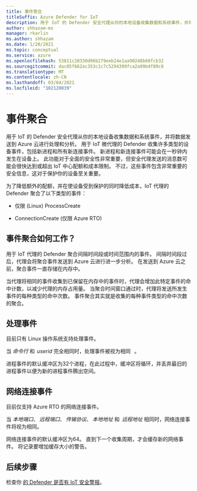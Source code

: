 ```yaml
---
title: 事件聚合
titleSuffix: Azure Defender for IoT
description: 用于 IoT 的 Defender 安全代理从你的本地设备收集数据和系统事件，并将数据发送到 Azure 云进行处理和分析。
author: shhazam-ms
manager: rkarlin
ms.author: shhazam
ms.date: 1/20/2021
ms.topic: conceptual
ms.service: azure
ms.openlocfilehash: 53811c20330d96b279eeb24e1aa90248b60fcb32
ms.sourcegitcommit: dac05f662ac353c1c7c5294399fca2a99b4f89c8
ms.translationtype: MT
ms.contentlocale: zh-CN
ms.lasthandoff: 03/04/2021
ms.locfileid: "102120039"
---
```

# <a name="event-aggregation"></a>事件聚合 

用于 IoT 的 Defender 安全代理从你的本地设备收集数据和系统事件，并将数据发送到 Azure 云进行处理和分析。 用于 IoT 微代理的 Defender 收集许多类型的设备事件，包括新进程和所有新连接事件。 新进程和新连接事件可能会在一秒钟内发生在设备上。 此功能对于全面的安全性非常重要，但安全代理发送的消息数可能会很快达到或超出 IoT 中心配额和成本限制。 不过，这些事件包含非常重要的安全信息，这对于保护你的设备至关重要。 

为了降低额外的配额，并在使设备受到保护的同时降低成本，IoT 代理的 Defender 聚合了以下类型的事件： 

- 仅限 (Linux) ProcessCreate 

- ConnectionCreate (仅限 Azure RTO)  

## <a name="how-does-event-aggregation-work"></a>事件聚合如何工作？ 

用于 IoT 代理的 Defender 聚合间隔时间段或时间范围内的事件。 间隔时间段过后，代理会将聚合事件发送到 Azure 云进行进一步分析。 在发送到 Azure 云之前，聚合事件一直存储在内存中。 

当代理将相同的事件收集到已保留在内存中的事件时，代理会增加此特定事件的命中计数，以减少代理的内存占用量。 当聚合时间窗口通过时，代理将发送所发生事件的每种类型的命中次数。 事件聚合其实就是收集的每种事件类型的命中次数的聚合。 

## <a name="process-events"></a>处理事件 

目前只有 Linux 操作系统支持处理事件。 

当 *命令行* 和  *userid* 完全相同时，处理事件被视为相同   。 

进程事件的默认缓冲区为32个进程，在此过程中，缓冲区将循环，并丢弃最旧的进程事件以便为新的进程事件腾出空间。  

## <a name="network-connection-events"></a>网络连接事件 

目前仅支持 Azure RTO 的网络连接事件。 

当 *本地端口*、 *远程端口*、 *传输协议*、 *本地地址* 和  *远程地址* 相同时，网络连接事件将视为相同。 

网络连接事件的默认缓冲区为64。 直到下一个收集周期，才会缓存新的网络事件。 将记录要增加缓存大小的警告。

## <a name="next-steps"></a>后续步骤

检查你 [的 Defender 是否有 IoT 安全警报](concept-security-alerts.md)。
